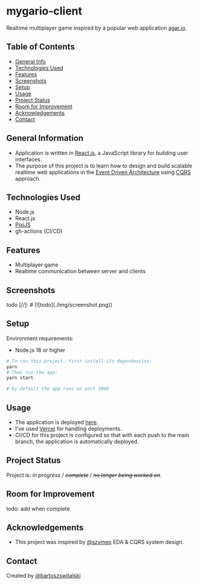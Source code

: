 # mygario-client

Realtime multiplayer game inspired by a popular web application [agar.io](https://agar.io/).

## Table of Contents

* [General Info](#general-information)
* [Technologies Used](#technologies-used)
* [Features](#features)
* [Screenshots](#screenshots)
* [Setup](#setup)
* [Usage](#usage)
* [Project Status](#project-status)
* [Room for Improvement](#room-for-improvement)
* [Acknowledgements](#acknowledgements)
* [Contact](#contact)

## General Information

- Application is written in [React.js](https://reactjs.org/), a JavaScript library for building user interfaces.
- The purpose of this project is to learn how to design and build scalable realtime web applications in
  the [Event Driven
  Architecture](https://martinfowler.com/articles/201701-event-driven.html)
  using [CQRS](https://martinfowler.com/bliki/CQRS.html) approach.

## Technologies Used

- Node.js
- React.js
- [PixiJS](https://pixijs.com/)
- gh-actions (CI/CD)

## Features

- Multiplayer game
- Realtime communication between server and clients

## Screenshots

todo
[//]: # (![todo]&#40;./img/screenshot.png&#41;)

## Setup

Environment requirements:

* Node.js 18 or higher

```bash
# To run this project, first install its dependencies:
yarn
# Then run the app:
yarn start

# by default the app runs on port 3000
```

## Usage

* The application is deployed [here](http://mygario.bswitalski.io/).
* I've used [Vercel](https://vercel.com/) for handling deployments.
* CI/CD for this project is configured so that with each push to the main branch, the application is automatically
  deployed.

## Project Status

Project is: _in progress_ / ~~_complete_~~ / ~~_no longer being worked on_~~.

## Room for Improvement

todo: add when complete

## Acknowledgements

- This project was inspired by [@szymeo](https://github.com/szymeo) EDA & CQRS system design.

## Contact

Created by [@bartoszswitalski](https://github.com/bartoszswitalski)